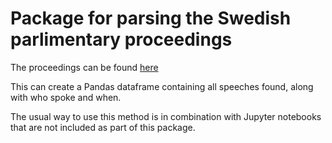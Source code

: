 # Package for parsing the Swedish parlimentary proceedings
The proceedings can be found [here](https://github.com/welfare-state-analytics/riksdagen-corpus)

This can create a Pandas dataframe containing all speeches found, along with who spoke and when.

The usual way to use this method is in combination with Jupyter notebooks that are not included as part of this package.


